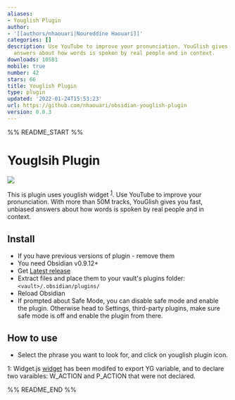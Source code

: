 ```yaml
---
aliases:
- Youglish Plugin
author:
- '[[authors/nhaouari|Noureddine Haouari]]'
categories: []
description: Use YouTube to improve your pronunciation. YouGlish gives you fast, unbiased
  answers about how words is spoken by real people and in context.
downloads: 10581
mobile: true
number: 42
stars: 66
title: Youglish Plugin
type: plugin
updated: '2022-01-24T15:53:23'
url: https://github.com/nhaouari/obsidian-youglish-plugin
version: 0.0.3
---
```


%% README_START %%

# Youglsih Plugin
![](https://raw.githubusercontent.com/nhaouari/obsidian-youglish-plugin/HEAD/1.gif)

This is plugin uses youglish widget <sup>[1](#myfootnote1)</sup>. Use YouTube to improve your pronunciation. With more than 50M tracks, YouGlish gives you fast, unbiased answers about how words is spoken by real people and in context. 

## Install
- If you have previous versions of plugin - remove them
- You need Obsidian v0.9.12+
- Get [Latest release]()
- Extract files and place them to your vault's plugins folder: `<vault>/.obsidian/plugins/`
- Reload Obsidian
- If prompted about Safe Mode, you can disable safe mode and enable the plugin. Otherwise head to Settings, third-party plugins, make sure safe mode is off and enable the plugin from there.

 

## How to use

- Select the phrase you want to look for, and click on youglish plugin icon. 


<a name="myfootnote1">1</a>: Widget.js [widget](https://youglish.com/developer.jsp)  has been modifed to export YG variable, and to declare two varaibles: W_ACTION and P_ACTION that were not declared.


%% README_END %%